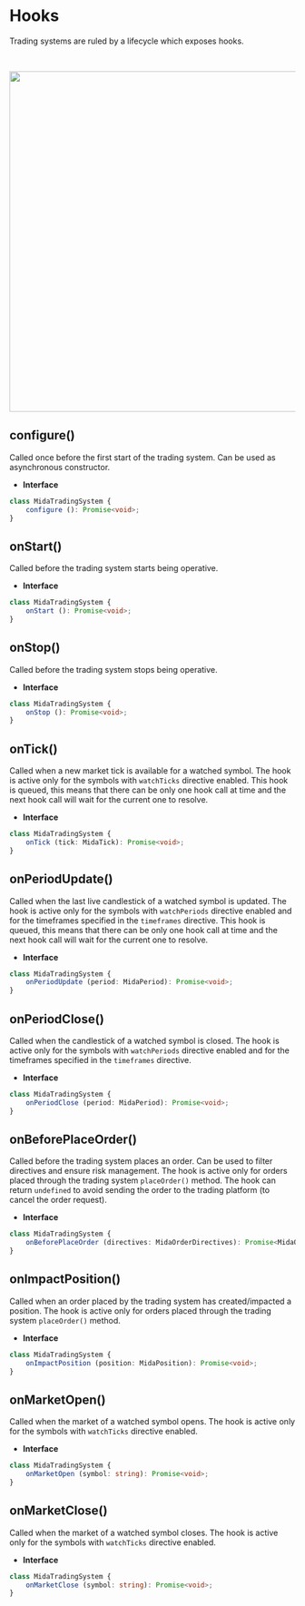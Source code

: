 # Hooks
Trading systems are ruled by a lifecycle which exposes hooks.

<br>
<p align="center">
    <img src="/trading-system-lifecycle.svg" width="600px">
</p>

## configure()
Called once before the first start of the trading system. Can be used
as asynchronous constructor.

- **Interface**
```typescript
class MidaTradingSystem {
    configure (): Promise<void>;
}
```

## onStart()
Called before the trading system starts being operative.

- **Interface**
```typescript
class MidaTradingSystem {
    onStart (): Promise<void>;
}
```

## onStop()
Called before the trading system stops being operative.

- **Interface**
```typescript
class MidaTradingSystem {
    onStop (): Promise<void>;
}
```

## onTick()
Called when a new market tick is available for a watched symbol.
The hook is active only for the symbols with `watchTicks` directive
enabled. This hook is queued, this means that there can be only
one hook call at time and the next hook call will wait for the current
one to resolve.

- **Interface**
```typescript
class MidaTradingSystem {
    onTick (tick: MidaTick): Promise<void>;
}
```

## onPeriodUpdate()
Called when the last live candlestick of a watched symbol is updated.
The hook is active only for the symbols with `watchPeriods` directive
enabled and for the timeframes specified in the `timeframes` directive.
This hook is queued, this means that there can be only
one hook call at time and the next hook call will wait for the current
one to resolve.

- **Interface**
```typescript
class MidaTradingSystem {
    onPeriodUpdate (period: MidaPeriod): Promise<void>;
}
```

## onPeriodClose()
Called when the candlestick of a watched symbol is closed.
The hook is active only for the symbols with `watchPeriods` directive
enabled and for the timeframes specified in the `timeframes` directive.

- **Interface**
```typescript
class MidaTradingSystem {
    onPeriodClose (period: MidaPeriod): Promise<void>;
}
```

## onBeforePlaceOrder()
Called before the trading system places an order. Can be used
to filter directives and ensure risk management.
The hook is active only for orders placed through the trading
system `placeOrder()` method. The hook can return `undefined` to
avoid sending the order to the trading platform (to cancel the order request).

- **Interface**
```typescript
class MidaTradingSystem {
    onBeforePlaceOrder (directives: MidaOrderDirectives): Promise<MidaOrderDirectives | undefined>;
}
```

## onImpactPosition()
Called when an order placed by the trading system has
created/impacted a position. The hook is active only for orders placed through the trading
system `placeOrder()` method.

- **Interface**
```typescript
class MidaTradingSystem {
    onImpactPosition (position: MidaPosition): Promise<void>;
}
```

## onMarketOpen()
Called when the market of a watched symbol opens.
The hook is active only for the symbols with `watchTicks` directive
enabled.

- **Interface**
```typescript
class MidaTradingSystem {
    onMarketOpen (symbol: string): Promise<void>;
}
```

## onMarketClose()
Called when the market of a watched symbol closes.
The hook is active only for the symbols with `watchTicks` directive
enabled.

- **Interface**
```typescript
class MidaTradingSystem {
    onMarketClose (symbol: string): Promise<void>;
}
```

